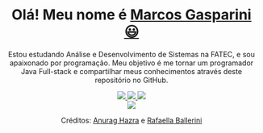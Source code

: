 <div align="center">
  <h1>
    Olá! Meu nome é <a href="https://junynboy.github.io/JunynBoy/">Marcos Gasparini😃️</a>
  </h1>
  <p>
    Estou estudando Análise e Desenvolvimento de Sistemas na FATEC, e sou apaixonado por programação. Meu objetivo é me tornar um programador Java Full-stack e compartilhar meus conhecimentos através deste repositório no GitHub.
  </p>

<div align="center">
  <a href="https://www.instagram.com/marcosgasparinijunior/" target="_blank">
    <img src="https://img.shields.io/badge/-Instagram-%23E4405F?style=for-the-badge&logo=instagram&logoColor=white" target="_blank">
  </a>
  <a href="https://www.linkedin.com/in/marcos-gasparini-97624a218/" target="_blank">
    <img src="https://img.shields.io/badge/-LinkedIn-%230077B5?style=for-the-badge&logo=linkedin&logoColor=white" target="_blank">
  </a> 
  <a href="marcos.gasparini13@gmail.com">
    <img src="https://img.shields.io/badge/-Gmail-%23333?style=for-the-badge&logo=gmail&logoColor=white" target="_blank">
  </a>
</div>
<div align="center">
  <img src="https://github.com/danielbped/danielbped/blob/output/github-contribution-grid-snake.svg"/>
  <p>Créditos: <a href="https://github.com/anuraghazra/github-readme-stats">Anurag Hazra</a> e <a href="https://github.com/rafaballerini">Rafaella Ballerini</a></p>
</div>
